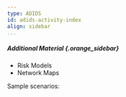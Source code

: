```yaml
---
type: ADIDS
id: adids-activity-index
align: sidebar
...
```


##### Additional Material {.orange_sidebar}

  * Risk Models
  * Network Maps

Sample scenarios:

